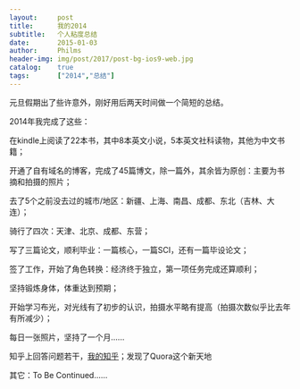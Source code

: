 ```yaml
---
layout: 	post
title: 		我的2014
subtitle:	个人粘度总结
date: 		2015-01-03
author: 	Philms
header-img: img/post/2017/post-bg-ios9-web.jpg
catalog: 	true
tags: 		["2014","总结"]
---
```


元旦假期出了些许意外，刚好用后两天时间做一个简短的总结。

2014年我完成了这些：

在kindle上阅读了22本书，其中8本英文小说，5本英文社科读物，其他为中文书籍；

开通了自有域名的博客，完成了45篇博文，除一篇外，其余皆为原创：主要为书摘和拍摄的照片；

去了5个之前没去过的城市/地区：新疆、上海、南昌、成都、东北（吉林、大连）；

骑行了四次：天津、北京、成都、东营；

写了三篇论文，顺利毕业：一篇核心，一篇SCI，还有一篇毕设论文；

签了工作，开始了角色转换：经济终于独立，第一项任务完成还算顺利；

坚持锻炼身体，体重达到预期；

开始学习布光，对光线有了初步的认识，拍摄水平略有提高（拍摄次数似乎比去年有所减少）；

每日一张照片，坚持了一个月......

知乎上回答问题若干，[我的知乎](http://www.zhihu.com/people/philmshttp:// "Philms的知乎")；发现了Quora这个新天地

其它：To Be Continued......